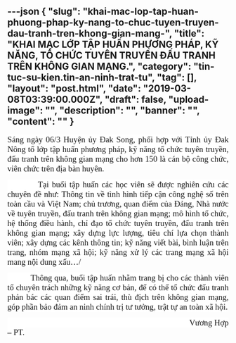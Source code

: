 ---json
{
    "slug": "khai-mac-lop-tap-huan-phuong-phap-ky-nang-to-chuc-tuyen-truyen-dau-tranh-tren-khong-gian-mang-",
    "title": "KHAI MẠC LỚP TẬP HUẤN PHƯƠNG PHÁP, KỸ NĂNG,  TỔ CHỨC  TUYÊN TRUYỀN ĐẤU TRANH TRÊN KHÔNG GIAN MẠNG.",
    "category": "tin-tuc-su-kien.tin-an-ninh-trat-tu",
    "tag": [],
    "layout": "post.html",
    "date": "2019-03-08T03:39:00.000Z",
    "draft": false,
    "upload-image": "",
    "description": "",
    "banner": "",
    "__content__": ""
}
---
<p style="text-align:justify"><span style="font-size:14.0pt"><span style="background-color:white"><span style="font-family:&quot;Times New Roman&quot;,&quot;serif&quot;">S&aacute;ng ng&agrave;y 06/3 Huyện ủy Đak Song, phối hợp với Tỉnh ủy Đak N&ocirc;ng tổ lớp tập huấn phương ph&aacute;p, kỹ năng tổ chức tuy&ecirc;n truyền, đấu tranh tr&ecirc;n kh&ocirc;ng gian mạng cho hơn 150 l&agrave; c&aacute;n bộ c&ocirc;ng chức, vi&ecirc;n chức tr&ecirc;n địa b&agrave;n huy&ecirc;n.</span></span></span></p>

<p style="text-align:justify"><span style="font-size:14.0pt"><span style="background-color:white"><span style="font-family:&quot;Times New Roman&quot;,&quot;serif&quot;">&nbsp;&nbsp;&nbsp;&nbsp;&nbsp;&nbsp;&nbsp;&nbsp;&nbsp; Tại buổi tập huấn c&aacute;c học vi&ecirc;n sẽ được nghi&ecirc;n cứu c&aacute;c chuy&ecirc;n đề như: Th&ocirc;ng tin về t&igrave;nh h&igrave;nh tiếp cận c&ocirc;ng nghệ số tr&ecirc;n to&agrave;n cầu v&agrave; Việt Nam; chủ trương, quan điểm của Đảng, Nh&agrave; nước về tuy&ecirc;n truyền, đấu tranh tr&ecirc;n kh&ocirc;ng gian mạng; m&ocirc; h&igrave;nh tổ chức, hệ thống điều h&agrave;nh, chỉ đạo tổ chức tuy&ecirc;n truyền, đấu tranh tr&ecirc;n kh&ocirc;ng gian mạng; x&acirc;y dựng lực lượng, ti&ecirc;u ch&iacute; lựa chọn th&agrave;nh vi&ecirc;n; x&acirc;y dựng c&aacute;c k&ecirc;nh th&ocirc;ng tin; kỹ năng viết b&agrave;i, b&igrave;nh luận tr&ecirc;n trang, nh&oacute;m mạng x&atilde; hội; kỹ năng xử l&yacute; c&aacute;c trang mạng x&atilde; hội mang nội dung xấu&hellip;/</span></span></span></p>

<p style="text-align:justify"><span style="font-size:14.0pt"><span style="background-color:white"><span style="font-family:&quot;Times New Roman&quot;,&quot;serif&quot;">&nbsp;&nbsp;&nbsp;&nbsp;&nbsp;&nbsp;&nbsp;&nbsp;&nbsp; Th&ocirc;ng qua, buổi tập huấn nhằm trang bị cho c&aacute;c th&agrave;nh vi&ecirc;n tổ chuy&ecirc;n tr&aacute;ch những kỹ năng cơ bản, để c&oacute; thể tổ chức đấu tranh phản b&aacute;c c&aacute;c quan điểm sai tr&aacute;i, th&ugrave; địch tr&ecirc;n kh&ocirc;ng gian mạng, g&oacute;p phần bảo đảm an ninh ch&iacute;nh trị tư tưởng, trật tự an to&agrave;n x&atilde; hội.</span></span></span></p>

<p style="text-align:justify"><span style="font-size:14.0pt"><span style="background-color:white"><span style="font-family:&quot;Times New Roman&quot;,&quot;serif&quot;">&nbsp;&nbsp;&nbsp;&nbsp;&nbsp;&nbsp;&nbsp;&nbsp;&nbsp;&nbsp;&nbsp;&nbsp;&nbsp;&nbsp;&nbsp;&nbsp;&nbsp;&nbsp;&nbsp;&nbsp;&nbsp;&nbsp;&nbsp;&nbsp;&nbsp;&nbsp;&nbsp;&nbsp;&nbsp;&nbsp;&nbsp;&nbsp;&nbsp;&nbsp;&nbsp;&nbsp;&nbsp;&nbsp;&nbsp;&nbsp;&nbsp;&nbsp;&nbsp;&nbsp;&nbsp;&nbsp;&nbsp;&nbsp;&nbsp;&nbsp;&nbsp;&nbsp;&nbsp;&nbsp;&nbsp;&nbsp;&nbsp;&nbsp;&nbsp;&nbsp;&nbsp;&nbsp;&nbsp;&nbsp;&nbsp;&nbsp;&nbsp;&nbsp;&nbsp;&nbsp;&nbsp;&nbsp;&nbsp;&nbsp;&nbsp;&nbsp;&nbsp;&nbsp;&nbsp;&nbsp;&nbsp;&nbsp;&nbsp;&nbsp;&nbsp; Vương Hợp &ndash; PT.</span></span></span></p>
